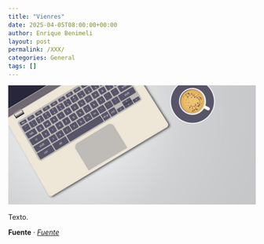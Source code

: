 ```yaml
---
title: "Vienres"
date: 2025-04-05T08:00:00+00:00
author: Enrique Benimeli
layout: post
permalink: /XXX/
categories: General
tags: []
---
```


[![image](assets/images/posts/2024/01/post.jpg)]()

Texto.

**Fuente** · [*Fuente*]()
